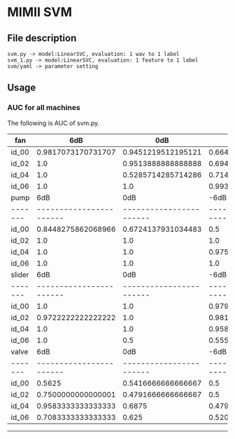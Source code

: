 # MIMII SVM

## File description
```
svm.py -> model:LinearSVC, evaluation: 1 wav to 1 label
svm_1.py -> model:LinearSVC, evaluation: 1 feature to 1 label
svm/yaml -> parameter setting

```


## Usage

###   AUC for all machines

The following is AUC of svm.py.

|fan 	  |6dB			              |0dB              			|-6dB           	     	|
|-------|-----------------------|-----------------------|-----------------------|
|id_00	|0.9817073170731707	    |0.9451219512195121	    |0.6646341463414634    	|
|id_02	|1.0			              |0.9513888888888888	    |0.6944444444444444    	|
|id_04	|1.0			              |0.5285714285714286	    |0.7142857142857143  	  |
|id_06	|1.0			              |1.0			              |0.9931506849315068    	|
|pump	  |6dB			              |0dB			              |-6dB	       	        	|
|-------|-----------------------|-----------------------|-----------------------|
|id_00	|0.8448275862068966	    |0.6724137931034483	    |0.5		     	          |
|id_02	|1.0			              |1.0			              |1.0 		     	          |
|id_04	|1.0			              |1.0              			|0.975    	    	     	|
|id_06	|1.0			              |1.0			              |1.0  		     	        |
|slider	|6dB			              |0dB			              |-6dB     		          |
|-------|-----------------------|-----------------------|-----------------------|
|id_00	|1.0			              |1.0			              |0.9791666666666667 	  |
|id_02	|0.9722222222222222	    |1.0			              |0.9814814814814814	    |
|id_04	|1.0			              |1.0			              |0.9583333333333333    	|
|id_06	|1.0		               	|0.5		               	|0.5555555555555556    	|
|valve	|6dB			              |0dB	               		|-6dB			              |
|-------|-----------------------|-----------------------|-----------------------|
|id_00	|0.5625			            |0.5416666666666667    	|0.5		               	|
|id_02	|0.7500000000000001	    |0.4791666666666667	    |0.5			              |
|id_04	|0.9583333333333333	    |0.6875			            |0.4791666666666667    	|
|id_06	|0.7083333333333333	    |0.625			            |0.5208333333333334    	|

-------------------------------------------------------------------
